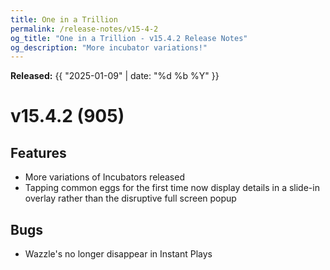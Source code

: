 ```yaml
---
title: One in a Trillion
permalink: /release-notes/v15-4-2
og_title: "One in a Trillion - v15.4.2 Release Notes"
og_description: "More incubator variations!"
---
```

**Released:** {{ "2025-01-09" | date: "%d %b %Y" }}

# v15.4.2 (905)
## Features
- More variations of Incubators released
- Tapping common eggs for the first time now display details in a slide-in overlay rather than the disruptive full screen popup

## Bugs
- Wazzle's no longer disappear in Instant Plays
